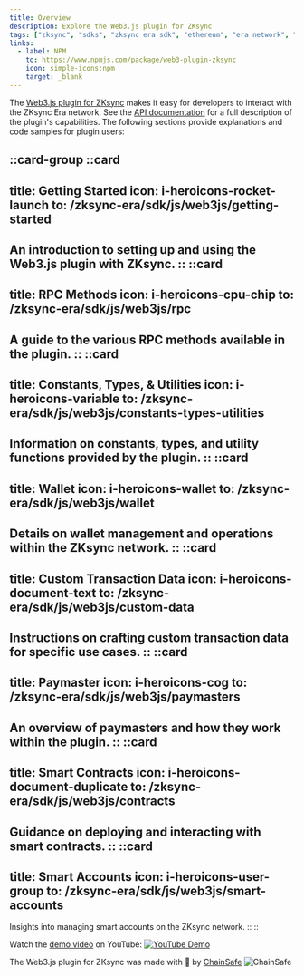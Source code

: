 ```yaml
---
title: Overview
description: Explore the Web3.js plugin for ZKsync
tags: ["zksync", "sdks", "zksync era sdk", "ethereum", "era network", "web3.js", "web3.js plugin"]
links:
  - label: NPM
    to: https://www.npmjs.com/package/web3-plugin-zksync
    icon: simple-icons:npm
    target: _blank
---
```


The [Web3.js plugin for ZKsync](https://github.com/ChainSafe/web3-plugin-zksync) makes it easy for developers to
interact with the ZKsync Era network. See the [API documentation](https://chainsafe.github.io/web3-plugin-zksync/)
for a full description of the plugin's capabilities. The following sections provide explanations and code samples for
plugin users:

::card-group
::card
---
title: Getting Started
icon: i-heroicons-rocket-launch
to: /zksync-era/sdk/js/web3js/getting-started
---
An introduction to setting up and using the Web3.js plugin with ZKsync.
::
::card
---
title: RPC Methods
icon: i-heroicons-cpu-chip
to: /zksync-era/sdk/js/web3js/rpc
---
A guide to the various RPC methods available in the plugin.
::
::card
---
title: Constants, Types, & Utilities
icon: i-heroicons-variable
to: /zksync-era/sdk/js/web3js/constants-types-utilities
---
Information on constants, types, and utility functions provided by the plugin.
::
::card
---
title: Wallet
icon: i-heroicons-wallet
to: /zksync-era/sdk/js/web3js/wallet
---
Details on wallet management and operations within the ZKsync network.
::
::card
---
title: Custom Transaction Data
icon: i-heroicons-document-text
to: /zksync-era/sdk/js/web3js/custom-data
---
Instructions on crafting custom transaction data for specific use cases.
::
::card
---
title: Paymaster
icon: i-heroicons-cog
to: /zksync-era/sdk/js/web3js/paymasters
---
An overview of paymasters and how they work within the plugin.
::
::card
---
title: Smart Contracts
icon: i-heroicons-document-duplicate
to: /zksync-era/sdk/js/web3js/contracts
---
Guidance on deploying and interacting with smart contracts.
::
::card
---
title: Smart Accounts
icon: i-heroicons-user-group
to: /zksync-era/sdk/js/web3js/smart-accounts
---
Insights into managing smart accounts on the ZKsync network.
::
::

Watch the [demo video](https://www.youtube.com/watch?v=RkNvE_FRr_A) on YouTube:
[![YouTube Demo](https://img.youtube.com/vi/RkNvE_FRr_A/maxresdefault.jpg)](https://www.youtube.com/watch?v=RkNvE_FRr_A)

The Web3.js plugin for ZKsync was made with 💛 by [ChainSafe](https://chainsafe.io/)
![ChainSafe](/images/chainsafe.png "ChainSafe")
